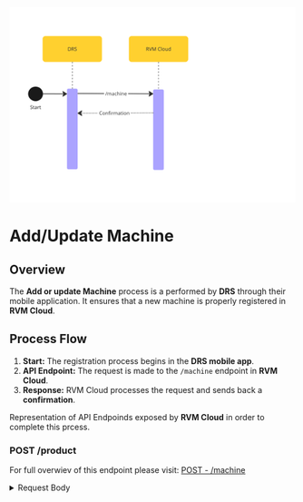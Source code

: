 ![RVMRegistration.png](../../assets/images/RVMRegistration.png)

# Add/Update Machine 

## Overview

The **Add or update Machine** process is a performed by **DRS** through their mobile application. It ensures that a new machine is properly registered in **RVM Cloud**.


## Process Flow

1. **Start:** The registration process begins in the **DRS mobile app**.
2. **API Endpoint:** The request is made to the `/machine` endpoint in **RVM Cloud**.
3. **Response:** RVM Cloud processes the request and sends back a **confirmation**.

<!--
type: tab
title: RVM
-->

Representation of API Endpoinds exposed by **RVM Cloud** in order to complete this prcess.

### POST /product

For full overwiev of this endpoint please visit: [POST - /machine](../../rvm-openapi.yaml/paths/\~1machine/post)

<details>
<summary>Request Body</summary>

```yaml jsonSchema
  $ref: '../../rvm-openapi.yaml#/components/schemas/PostMachine'
```

</details>

<!-- type: tab-end -->
